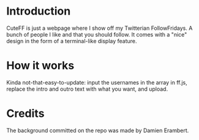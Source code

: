 # Introduction #
CuteFF is just a webpage where I show off my Twitterian FollowFridays. A bunch of people I like and that you should follow. It comes with a "nice" design in the form of a terminal-like display feature.

# How it works #
Kinda not-that-easy-to-update: input the usernames in the array in ff.js, replace the intro and outro text with what you want, and upload.

# Credits #
The background committed on the repo was made by Damien Erambert.